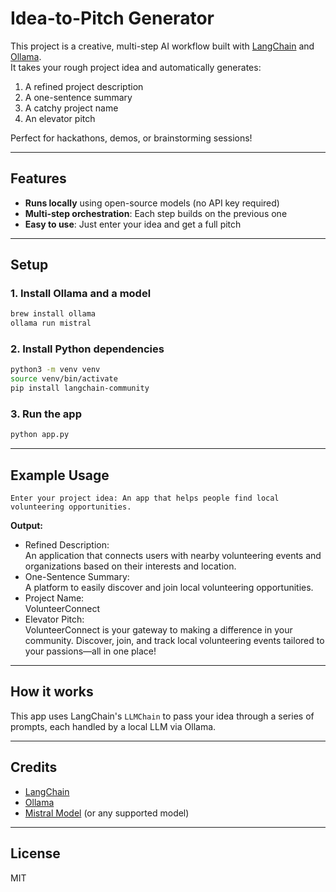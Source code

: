 # Idea-to-Pitch Generator

This project is a creative, multi-step AI workflow built with [LangChain](https://github.com/langchain-ai/langchain) and [Ollama](https://ollama.com/).  
It takes your rough project idea and automatically generates:

1. A refined project description  
2. A one-sentence summary  
3. A catchy project name  
4. An elevator pitch

Perfect for hackathons, demos, or brainstorming sessions!

---

## Features

- **Runs locally** using open-source models (no API key required)
- **Multi-step orchestration**: Each step builds on the previous one
- **Easy to use**: Just enter your idea and get a full pitch

---

## Setup

### 1. Install Ollama and a model

```bash
brew install ollama
ollama run mistral
```

### 2. Install Python dependencies

```bash
python3 -m venv venv
source venv/bin/activate
pip install langchain-community
```

### 3. Run the app

```bash
python app.py
```

---

## Example Usage

```
Enter your project idea: An app that helps people find local volunteering opportunities.
```

**Output:**
- Refined Description:  
  An application that connects users with nearby volunteering events and organizations based on their interests and location.
- One-Sentence Summary:  
  A platform to easily discover and join local volunteering opportunities.
- Project Name:  
  VolunteerConnect
- Elevator Pitch:  
  VolunteerConnect is your gateway to making a difference in your community. Discover, join, and track local volunteering events tailored to your passions—all in one place!

---

## How it works

This app uses LangChain's `LLMChain` to pass your idea through a series of prompts, each handled by a local LLM via Ollama.

---

## Credits

- [LangChain](https://github.com/langchain-ai/langchain)
- [Ollama](https://ollama.com/)
- [Mistral Model](https://ollama.com/library/mistral) (or any supported model)

---

## License

MIT